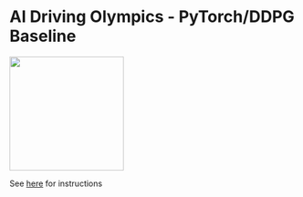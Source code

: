 # AI Driving Olympics - PyTorch/DDPG Baseline

<a href="http://aido.duckietown.org"><img width="200" src="https://www.duckietown.org/wp-content/uploads/2018/07/AIDO-768x512.png"/></a>

See [here](docs.duckietown.org/DT18/AIDO/out/embodied_rl.html) for instructions
